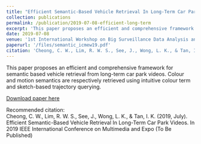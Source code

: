 ```yaml
---
title: "Efficient Semantic-Based Vehicle Retrieval In Long-Term Car Park Videos"
collection: publications
permalink: /publication/2019-07-08-efficient-long-term
excerpt: 'This paper proposes an efficient and comprehensive framework for semantic based vehicle retrieval from long-term car park videos. Colour and motion semantics are respectively retrieved using intuitive colour term and sketch-based trajectory querying.'
date: 2019-07-08
venue: '1st International Workshop on Big Surveillance Data Analysis and Processing, Shanghai'
paperurl: '/files/semantic_icmew19.pdf'
citation: 'Cheong, C. W., Lim, R. W. S., See, J., Wong, L. K., & Tan, I. K. (2019, July). Efficient Semantic-Based Vehicle Retrieval In Long-Term Car Park Videos. In 2019 IEEE International Conference on Multimedia and Expo (To Be Published).'
---
```

This paper proposes an efficient and comprehensive framework for semantic based vehicle retrieval from long-term car park videos. Colour and motion semantics are respectively retrieved using intuitive colour term and sketch-based trajectory querying.

[Download paper here](https://github.com/BrightTux/brighttux.github.io/blob/master/files/semantic_icmew19.pdf)

Recommended citation: <br>
Cheong, C. W., Lim, R. W. S., See, J., Wong, L. K., & Tan, I. K. (2019, July). Efficient Semantic-Based Vehicle Retrieval In Long-Term Car Park Videos. In 2019 IEEE International Conference on Multimedia and Expo (To Be Published)

